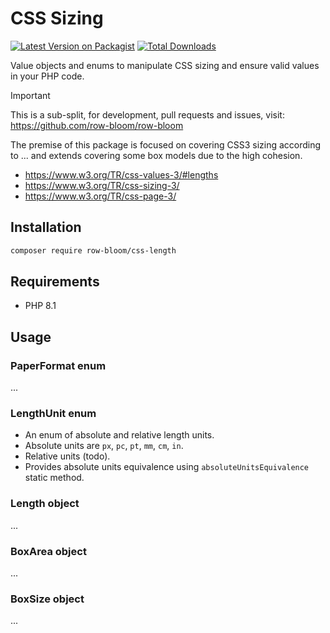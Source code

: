 # CSS Sizing

[![Latest Version on Packagist](https://img.shields.io/packagist/v/row-bloom/css-length.svg?style=flat-square)](https://packagist.org/packages/row-bloom/css-length)
[![Total Downloads](https://img.shields.io/packagist/dt/row-bloom/css-length.svg?style=flat-square)](https://packagist.org/packages/row-bloom/css-length)
<!-- [![Pest Action](https://img.shields.io/github/actions/workflow/status/row-bloom/css-length/run-tests.yml?branch=main&label=tests&style=flat-square)](https://github.com/row-bloom/css-length/actions?query=workflow%3Arun-tests+branch%3Amain)
[![Pint action](https://img.shields.io/github/actions/workflow/status/row-bloom/css-length/fix-php-code-style-issues.yml?branch=main&label=code%20style&style=flat-square)](https://github.com/row-bloom/css-length/actions?query=workflow%3A"Fix+PHP+code+style+issues"+branch%3Amain) -->

Value objects and enums to manipulate CSS sizing and ensure valid values in your PHP code.

> [!IMPORTANT]
> This is a sub-split, for development, pull requests and issues, visit: <https://github.com/row-bloom/row-bloom>

The premise of this package is focused on covering CSS3 sizing according to ... and extends covering some box models due to the high cohesion.

- <https://www.w3.org/TR/css-values-3/#lengths>
- <https://www.w3.org/TR/css-sizing-3/>
- <https://www.w3.org/TR/css-page-3/>

## Installation

```bash
composer require row-bloom/css-length
```

## Requirements

- PHP 8.1

## Usage

### PaperFormat enum

...

### LengthUnit enum

- An enum of absolute and relative length units.
- Absolute units are `px`, `pc`, `pt`, `mm`, `cm`, `in`.
- Relative units (todo).
- Provides absolute units equivalence using `absoluteUnitsEquivalence` static method.

### Length object

...

### BoxArea object

...

### BoxSize object

...
